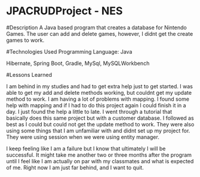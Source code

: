 # JPACRUDProject - NES

#Description
A Java based program that creates a database for Nintendo Games.  The user can add and delete games, however, I didnt get the create games to work.


#Technologies Used
Programming Language: Java

Hibernate, Spring Boot, Gradle, MySql, MySQLWorkbench

#Lessons Learned

I am behind in my studies and had to get extra help just to get started.  I was able to get my add and delete methods working, but couldnt get my update method to work.  I am having a lot of problems with mapping.  I found some help with mapping and if I had to do this project again I could finish it in a day.  I just found the help a little to late.  I went through a tutorial that basically does this same project but with a customer database.  I followed as best as I could but could not get the update method to work.  They were also using some things that I am unfamiliar with and didnt set up my project for.  They were using session when we were using entity manager.

I keep feeling like I am a failure but I know that ultimately I will be successful.  It might take me another two or three months after the program until I feel like I am actually on par with my classmates and what is expected of me.  Right now I am just far behind, and I want to quit.



